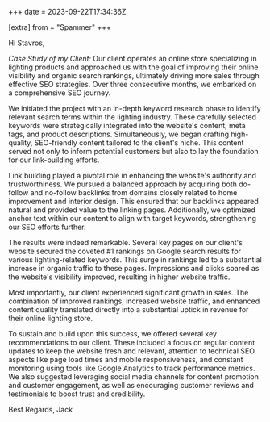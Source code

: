 +++
date = 2023-09-22T17:34:36Z

[extra]
from = "Spammer"
+++

Hi Stavros,

*Case Study of my Client:*
Our client operates an online store specializing in lighting products and
approached us with the goal of improving their online visibility and
organic search rankings, ultimately driving more sales through effective
SEO strategies. Over three consecutive months, we embarked on a
comprehensive SEO journey.

We initiated the project with an in-depth keyword research phase to
identify relevant search terms within the lighting industry. These
carefully selected keywords were strategically integrated into the
website's content, meta tags, and product descriptions. Simultaneously, we
began crafting high-quality, SEO-friendly content tailored to the client's
niche. This content served not only to inform potential customers but also
to lay the foundation for our link-building efforts.

Link building played a pivotal role in enhancing the website's authority
and trustworthiness. We pursued a balanced approach by acquiring both
do-follow and no-follow backlinks from domains closely related to home
improvement and interior design. This ensured that our backlinks appeared
natural and provided value to the linking pages. Additionally, we optimized
anchor text within our content to align with target keywords, strengthening
our SEO efforts further.

The results were indeed remarkable. Several key pages on our client's
website secured the coveted #1 rankings on Google search results for
various lighting-related keywords. This surge in rankings led to a
substantial increase in organic traffic to these pages. Impressions and
clicks soared as the website's visibility improved, resulting in higher
website traffic.

Most importantly, our client experienced significant growth in sales. The
combination of improved rankings, increased website traffic, and enhanced
content quality translated directly into a substantial uptick in revenue
for their online lighting store.

To sustain and build upon this success, we offered several key
recommendations to our client. These included a focus on regular content
updates to keep the website fresh and relevant, attention to technical SEO
aspects like page load times and mobile responsiveness, and constant
monitoring using tools like Google Analytics to track performance metrics.
We also suggested leveraging social media channels for content promotion
and customer engagement, as well as encouraging customer reviews and
testimonials to boost trust and credibility.

Best Regards,
Jack
